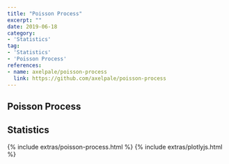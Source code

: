 ```yaml
---
title: "Poisson Process"
excerpt: ""
date: 2019-06-18
category:
- 'Statistics'
tag:
- 'Statistics'
- 'Poisson Process'
references:
- name: axelpale/poisson-process
  link: https://github.com/axelpale/poisson-process
---
```


## Poisson Process

<div id="graph"></div>

## Statistics

<div id="graph_rate"></div>


<div id="graph_interval_hist"></div>

{% include extras/poisson-process.html %}
{% include extras/plotlyjs.html %}

<script>
        // define getUnixTime
    Date.prototype.getUnixTime = function () {
        return this.getTime() / 1000 | 0
    };
    if (!Date.now) Date.now = function () {
        return new Date();
    }
    Date.time = function () {
        return Date.now().getUnixTime();
    }

    POISSON_EVENT_RATE = 1

    function get_event_time() {
        var time = new Date();
        return time
    }

    all_event = []
    all_event_diff = []

    var data = [{
        x: [get_event_time],
        y: [1],
        mode: 'markers',
        line: {
            color: '#80CAF6'
        }
    }]

    var layout = {
        title: {
            text: 'Poisson Process'
        },
        xaxis: {
            title: {
                text: 'Event Time'
            },
        }
    };

    var layout_rate = {
        title: {
            text: 'Average Rate of the Poisson Process'
        },
        xaxis: {
            title: {
                text: 'Event Time'
            },
        },
        yaxis: {
            title: {
                text: 'Average Event Rate per Second'
            },
            rangemode: 'tozero'
        }
    };

    var data_rate = [{
        x: [get_event_time],
        y: [POISSON_EVENT_RATE],
        mode: 'lines+markers',
        line: {
            color: '#80CAF6'
        }
    }]

    Plotly.plot('graph', data, layout);

    Plotly.plot('graph_rate', data_rate, layout_rate)

    var p = poissonProcess.create(POISSON_EVENT_RATE * 1000, function emit_event() {

        var time = get_event_time();
        console.log('event at: ', time)
        time_unix_time = time.getUnixTime()

    time_diff = time_unix_time - all_event[all_event.length-1]
    all_event_diff.push(time_diff)
    all_event.push(time_unix_time)

        var update = {
            x: [
                [time]
            ],
            y: [
                [1]
            ]
        }

        var olderTime = time.setMinutes(time.getMinutes() - 1);
        var futureTime = time.setMinutes(time.getMinutes() + 1);

        var minuteView = {
            xaxis: {
                type: 'date',
                range: [olderTime, futureTime],
                title: {
                    text: 'Event Time'
                }
            }
        };

        Plotly.relayout('graph', minuteView);
        Plotly.extendTraces('graph', update, [0])

        // calculate average
        all_event_rate = all_event.length / (all_event[all_event.length - 1] - all_event[0])

        var update_rate = {
            x: [
                [time]
            ],
            y: [
                [all_event_rate]
            ]
        }

        var olderTime = time.setMinutes(time.getMinutes() - 1);
        var futureTime = time.setMinutes(time.getMinutes() + 1);

        var minuteView = {
            xaxis: {
                type: 'date',
                range: [olderTime, futureTime],
                title: {
                    text: 'Event Time'
                }
            }
        };

        Plotly.relayout('graph_rate', minuteView);
        Plotly.extendTraces('graph_rate', update_rate, [0])

        // interval distribution

        data_interval_hist = [{
            x: all_event_diff,
            type: 'histogram',
        }]

        layout_interval_hist = {
            xaxis: {
                title: {
                    text: 'Event Interval'
                }
            }
        };

        Plotly.newPlot('graph_interval_hist', data_interval_hist, layout_interval_hist)
    })

    p.start()
        </script>